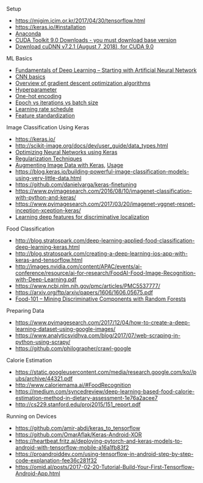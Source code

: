 Setup
* https://mjgim.icim.or.kr/2017/04/30/tensorflow.html
* https://keras.io/#installation
* [Anaconda](https://conda.io/docs/user-guide/install/windows.html)
* [CUDA Toolkit 9.0 Downloads - you must download base version](https://developer.nvidia.com/cuda-90-download-archive?target_os=Windows&target_arch=x86_64&target_version=10&target_type=exelocal)
* [Download cuDNN v7.2.1 (August 7, 2018), for CUDA 9.0](https://developer.nvidia.com/rdp/cudnn-download)

ML Basics
* [Fundamentals of Deep Learning – Starting with Artificial Neural Network](https://www.analyticsvidhya.com/blog/2016/03/introduction-deep-learning-fundamentals-neural-networks/)
* [CNN basics](https://tykimos.github.io/2017/01/27/CNN_Layer_Talk/)
* [Overview of gradient descent optimization algorithms](http://ruder.io/optimizing-gradient-descent/)
* [Hyperparameter](https://www.quora.com/What-are-hyperparameters-in-machine-learning)
* [One-hot encoding](https://hackernoon.com/what-is-one-hot-encoding-why-and-when-do-you-have-to-use-it-e3c6186d008f)
* [Epoch vs iterations vs batch size](https://towardsdatascience.com/epoch-vs-iterations-vs-batch-size-4dfb9c7ce9c9)
* [Learning rate schedule](https://towardsdatascience.com/learning-rate-schedules-and-adaptive-learning-rate-methods-for-deep-learning-2c8f433990d1)
* [Feature standardization](http://sebastianraschka.com/Articles/2014_about_feature_scaling.html)

Image Classification Using Keras
* https://keras.io/
* http://scikit-image.org/docs/dev/user_guide/data_types.html
* [Optimizing Neural Networks using Keras](https://www.analyticsvidhya.com/blog/2016/10/tutorial-optimizing-neural-networks-using-keras-with-image-recognition-case-study/)
* [Regularization Techniques](https://www.analyticsvidhya.com/blog/2018/04/fundamentals-deep-learning-regularization-techniques/)
* [Augmenting Image Data with Keras](https://machinelearningmastery.com/image-augmentation-deep-learning-keras/), [Usage](https://tykimos.github.io/2017/03/08/CNN_Getting_Started/)
* https://blog.keras.io/building-powerful-image-classification-models-using-very-little-data.html
* https://github.com/danielvarga/keras-finetuning
* https://www.pyimagesearch.com/2016/08/10/imagenet-classification-with-python-and-keras/
* https://www.pyimagesearch.com/2017/03/20/imagenet-vggnet-resnet-inception-xception-keras/
* [Learning deep features for discriminative localization](https://jsideas.net/python/2018/01/04/class_activation_map.html)

Food Classification
* http://blog.stratospark.com/deep-learning-applied-food-classification-deep-learning-keras.html
* http://blog.stratospark.com/creating-a-deep-learning-ios-app-with-keras-and-tensorflow.html
* http://images.nvidia.com/content/APAC/events/ai-conference/resource/ai-for-research/FoodAI-Food-Image-Recognition-with-Deep-Learning.pdf
* https://www.ncbi.nlm.nih.gov/pmc/articles/PMC5537777/
* https://arxiv.org/ftp/arxiv/papers/1606/1606.05675.pdf
* [Food-101 – Mining Discriminative Components with Random Forests](https://www.vision.ee.ethz.ch/datasets_extra/food-101/)

Preparing Data
* https://www.pyimagesearch.com/2017/12/04/how-to-create-a-deep-learning-dataset-using-google-images/
* https://www.analyticsvidhya.com/blog/2017/07/web-scraping-in-python-using-scrapy/
* https://github.com/philographer/crawl-google

Calorie Estimation
* https://static.googleusercontent.com/media/research.google.com/ko//pubs/archive/44321.pdf
* http://www.caloriemama.ai/#FoodRecognition
* https://medium.com/syncedreview/deep-learning-based-food-calorie-estimation-method-in-dietary-assessment-1e76a2acee7
* http://cs229.stanford.edu/proj2015/151_report.pdf

Running on Devices
* https://github.com/amir-abdi/keras_to_tensorflow
* https://github.com/OmarAflak/Keras-Android-XOR
* https://heartbeat.fritz.ai/deploying-pytorch-and-keras-models-to-android-with-tensorflow-mobile-a16a1fb83f2
* https://proandroiddev.com/using-tensorflow-in-android-step-by-step-code-explanation-fee36c281f32
* https://omid.al/posts/2017-02-20-Tutorial-Build-Your-First-Tensorflow-Android-App.html
